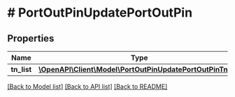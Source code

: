 # # PortOutPinUpdatePortOutPin

## Properties

Name | Type | Description | Notes
------------ | ------------- | ------------- | -------------
**tn_list** | [**\OpenAPI\Client\Model\PortOutPinUpdatePortOutPinTnList**](PortOutPinUpdatePortOutPinTnList.md) |  | [optional]

[[Back to Model list]](../../README.md#models) [[Back to API list]](../../README.md#endpoints) [[Back to README]](../../README.md)
